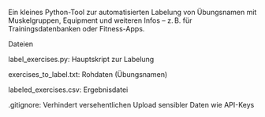 Ein kleines Python-Tool zur automatisierten Labelung von Übungsnamen mit Muskelgruppen, Equipment und weiteren Infos – z. B. für Trainingsdatenbanken oder Fitness-Apps.

Dateien

label_exercises.py: Hauptskript zur Labelung

exercises_to_label.txt: Rohdaten (Übungsnamen)

labeled_exercises.csv: Ergebnisdatei

.gitignore: Verhindert versehentlichen Upload sensibler Daten wie API-Keys
